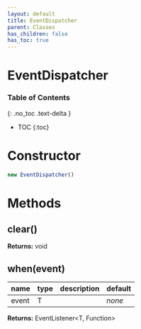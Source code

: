 ```yaml
---
layout: default
title: EventDispatcher
parent: Classes
has_children: false
has_toc: true
---
```


# EventDispatcher
### Table of Contents
{: .no_toc .text-delta }

- TOC
{:toc}
# Constructor
```js
new EventDispatcher()
```

# Methods
## clear()
**Returns:** void

## when(event)
| name | type | description | default |
|:-----|:-----|:------------|:--------|
| event | T |   | *none* |

**Returns:** EventListener<T, Function>

